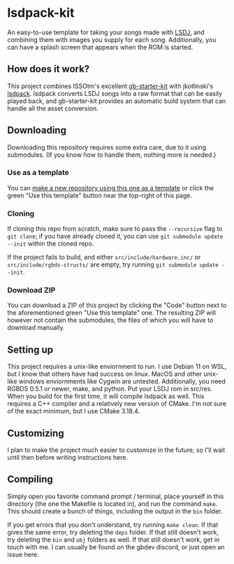 # lsdpack-kit

An easy-to-use template for taking your songs made with [LSDJ](https://www.littlesounddj.com/lsd/index.php), and combining them with images you supply for each song. Additionally, you can have a splash screen that appears when the ROM is started.

## How does it work?
This project combines ISSOtm's excellent [gb-starter-kit](https://github.com/ISSOtm/gb-starter-kit) with jkotlinski's [lsdpack](https://github.com/jkotlinski/lsdpack). lsdpack converts LSDJ songs into a raw format that can be easily played back, and gb-starter-kit provides an automatic build system that can handle all the asset conversion.

## Downloading

Downloading this repository requires some extra care, due to it using submodules. (If you know how to handle them, nothing more is needed.)

### Use as a template

You can [make a new repository using this one as a template](https://docs.github.com/en/github/creating-cloning-and-archiving-repositories/creating-a-repository-from-a-template) or click the green "Use this template" button near the top-right of this page.

### Cloning

If cloning this repo from scratch, make sure to pass the `--recursive` flag to `git clone`; if you have already cloned it, you can use `git submodule update --init` within the cloned repo.

If the project fails to build, and either `src/include/hardware.inc/` or `src/include/rgbds-structs/` are empty, try running `git submodule update --init`.

### Download ZIP

You can download a ZIP of this project by clicking the "Code" button next to the aforementioned green "Use this template" one. The resulting ZIP will however not contain the submodules, the files of which you will have to download manually.

## Setting up

This project requires a unix-like enviornment to run. I use Debian 11 on WSL, but I know that others have had success on linux. MacOS and other unix-like windows enviornments like Cygwin are untested. Additionally, you need RGBDS 0.5.1 or newer, make, and python. Put your LSDJ rom in src/res. When you build for the first time, it will compile lsdpack as well. This requires a C++ compiler and a relatively new version of CMake. I'm not sure of the exact minimum, but I use CMake 3.18.4.

## Customizing

I plan to make the project much easier to customize in the future, so I'll wait until then before writing instructions here.

## Compiling

Simply open you favorite command prompt / terminal, place yourself in this directory (the one the Makefile is located in), and run the command `make`. This should create a bunch of things, including the output in the `bin` folder.

If you get errors that you don't understand, try running `make clean`. If that gives the same error, try deleting the `deps` folder. If that still doesn't work, try deleting the `bin` and `obj` folders as well. If that still doesn't work, get in touch with me. I can usually be found on the gbdev discord, or just open an issue here.


